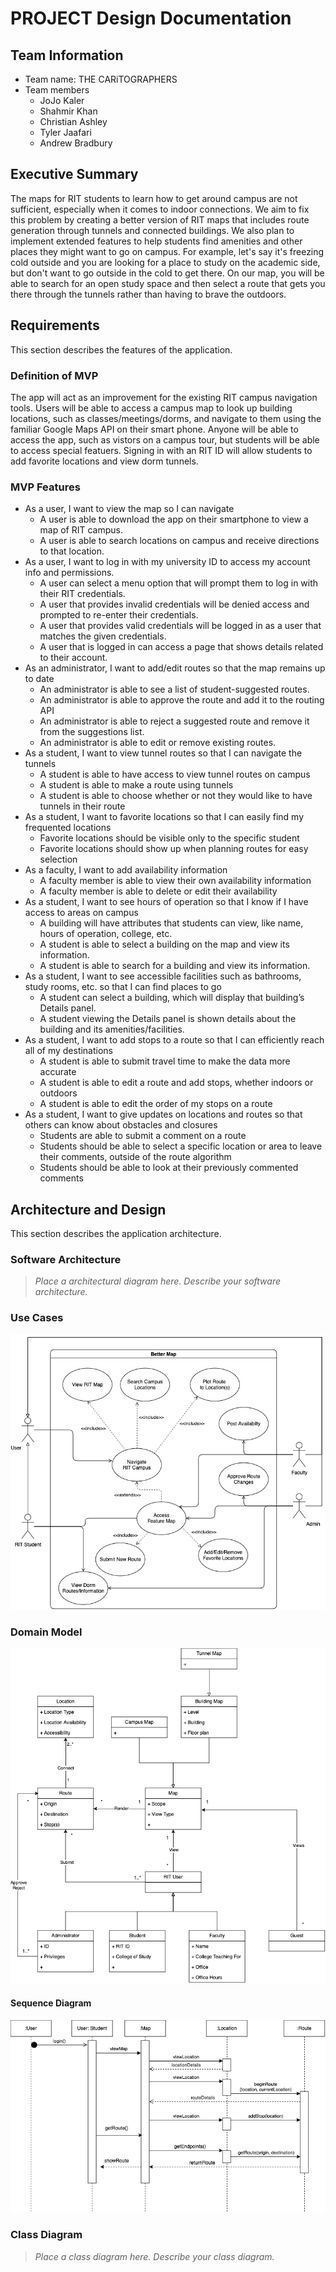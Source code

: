 
# PROJECT Design Documentation

## Team Information
* Team name: THE CARiTOGRAPHERS
* Team members
  * JoJo Kaler
  * Shahmir Khan
  * Christian Ashley
  * Tyler Jaafari
  * Andrew Bradbury

## Executive Summary

The maps for RIT students to learn how to get around campus are not sufficient, especially when it comes to indoor connections. We aim to fix this problem by creating a better version of RIT maps that includes route generation through tunnels and connected buildings. We also plan to implement extended features to help students find amenities and other places they might want to go on campus. For example, let's say it's freezing cold outside and you are looking for a place to study on the academic side, but don't want to go outside in the cold to get there. On our map, you will be able to search for an open study space and then select a route that gets you there through the tunnels rather than having to brave the outdoors. 


## Requirements

This section describes the features of the application.

### Definition of MVP
The app will act as an improvement for the existing RIT campus
navigation tools. Users will be able to access a campus map to
look up building locations, such as classes/meetings/dorms, and 
navigate to them using the familiar Google Maps API on their
smart phone. Anyone will be able to access the app, such as
vistors on a campus tour, but students will be able to access 
special featuers. Signing in with an RIT ID will allow students
to add favorite locations and view dorm tunnels.

### MVP Features
- As a user, I want to view the map so I can navigate
    - A user is able to download the app on their smartphone to view a map of RIT campus.
    - A user is able to search locations on campus and receive directions to that location.
- As a user, I want to log in with my university ID to access my account info and permissions.
    - A user can select a menu option that will prompt them to log in with their RIT credentials.
    - A user that provides invalid credentials will be denied access and prompted to re-enter their credentials.
    - A user that provides valid credentials will be logged in as a user that matches the given credentials.
    - A user that is logged in can access a page that shows details related to their account.
- As an administrator, I want to add/edit routes so that the map remains up to date
    - An administrator is able to see a list of student-suggested routes.
    - An administrator is able to approve the route and add it to the routing API
    - An administrator is able to reject a suggested route and remove it from the suggestions list.
    - An administrator is able to edit or remove existing routes.
- As a student, I want to view tunnel routes so that I can navigate the tunnels
    - A student is able to have access to view tunnel routes on campus
    - A student is able to make a route using tunnels
    - A student is able to choose whether or not they would like to have tunnels in their route
- As a student, I want to favorite locations so that I can easily find my frequented locations
    - Favorite locations should be visible only to the specific student
    - Favorite locations should show up when planning routes for easy selection
- As a faculty, I want to add availability information
    - A faculty member is able to view their own availability information
    - A faculty member is able to delete or edit their availability
- As a student, I want to see hours of operation so that I know if I have access to areas on campus
    - A building will have attributes that students can view, like name, hours of operation, college, etc.
    - A student is able to select a building on the map and view its information.
    - A student is able to search for a building and view its information.
- As a student, I want to see accessible facilities such as bathrooms, study rooms, etc. so that I can find places to go
    - A student can select a building, which will display that building’s Details panel.
    - A student viewing the Details panel is shown details about the building and its amenities/facilities.
- As a student, I want to add stops to a route so that I can efficiently reach all of my destinations
    - A student is able to submit travel time to make the data more accurate
    - A student is able to edit a route and add stops, whether indoors or outdoors
    - A student is able to edit the order of my stops on a route
- As a student, I want to give updates on locations and routes so that others can know about obstacles and closures
    - Students are able to submit a comment on a route
    - Students should be able to select a specific location or area to leave their comments, outside of the route algorithm
    - Students should be able to look at their previously commented comments


## Architecture and Design

This section describes the application architecture.

### Software Architecture
> _Place a architectural diagram here._
> _Describe your software architecture._


### Use Cases
![Use case diagram for Better Map](/assets/better_maps.png)

### Domain Model
![Domain model for Better Map](/assets/better_maps-domain_model.png)

#### Sequence Diagram
![Sequence diagram for student login](/assets//better_maps-sequence_diagram.png)

### Class Diagram
> _Place a class diagram here._
> _Describe your class diagram._
